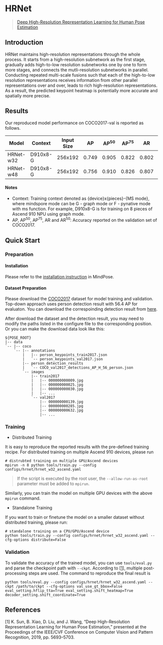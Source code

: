 # HRNet

> [Deep High-Resolution Representation Learning for Human Pose Estimation](https://arxiv.org/abs/1902.09212)

## Introduction

HRNet maintains high-resolution representations through the whole process. It starts from a high-resolution subnetwork as the first stage, gradually adds high-to-low resolution subnetworks one by one to form more stages, and connects the mutli-resolution subnetworks in parallel. Conducting repeated multi-scale fusions such that each of the high-to-low resolution representations receives information from other parallel representations over and over, leads to rich high-resolution representations. As a result, the predicted keypoint heatmap is potentially more accurate and spatially more precise.


## Results

Our reproduced model performance on COCO2017-val is reported as follows.

<div align="center">

| Model     | Context  | Input Size | AP    | AP<sup>50</sup> | AP<sup>75</sup> | AR     | AR<sup>50</sup> | Params (M) | Recipe    | Download    |
|-----------|----------|------------|-------|-----------------|-----------------|--------|-----------------|------------|-----------|-------------|
| HRNet-w32 | D910x8-G | 256x192    | 0.749 | 0.905           | 0.822           | 0.802  | 0.941           | 28.59      |[yaml](https://github.com/mindspore-lab/mindpose/blob/master/configs/hrnet/hrnet_w32_ascend.yaml)   | [weights](https://download.mindspore.cn/toolkits/mindpose/hrnet/hrnet_w32_256_192.ckpt) |
| HRNet-w48 | D910x8-G | 256x192    | 0.756 | 0.910           | 0.826           | 0.807  | 0.946           | 63.68      |[yaml](https://github.com/mindspore-lab/mindpose/blob/master/configs/hrnet/hrnet_w48_ascend.yaml)   | [weights](https://download.mindspore.cn/toolkits/mindpose/hrnet/hrnet_w48_256_192.ckpt) |

</div>

#### Notes
- Context: Training context denoted as {device}x{pieces}-{MS mode}, where mindspore mode can be G - graph mode or F - pynative mode with ms function. For example, D910x8-G is for training on 8 pieces of Ascend 910 NPU using graph mode. 
- AP, AP<sup>50</sup>, AP<sup>75</sup>, AR and AR<sup>50</sup>: Accuracy reported on the validation set of COCO2017. 


## Quick Start

### Preparation

#### Installation
Please refer to the [installation instruction](https://github.com/mindspore-lab/mindpose#installation) in MindPose.

#### Dataset Preparation
Please download the [COCO2017](https://cocodataset.org/#home) dataset for model training and validation.
Top-down approach uses person detection result with 56.4 AP for evaluaton. You can download the correspoinding detection result from [here](https://github.com/leoxiaobin/deep-high-resolution-net.pytorch).

After download the dataset and the detection result, you may need to modify the paths listed in the configure file to the corresponding position. Or you can make the download data look like this:

```
${POSE_ROOT}
|-- data
`-- |-- coco
    `-- |-- annotations
        |   |-- person_keypoints_train2017.json
        |   `-- person_keypoints_val2017.json
        |-- person_detection_results
        |   `-- COCO_val2017_detections_AP_H_56_person.json
        `-- images
            |-- train2017
            |   |-- 000000000009.jpg
            |   |-- 000000000025.jpg
            |   |-- 000000000030.jpg
            |   |-- ... 
            `-- val2017
                |-- 000000000139.jpg
                |-- 000000000285.jpg
                |-- 000000000632.jpg
                |-- ... 
```


### Training

* Distributed Training

It is easy to reproduce the reported results with the pre-defined training recipe. For distributed training on multiple Ascend 910 devices, please run

```shell
# distrubted training on multiple GPU/Ascend devices
mpirun -n 8 python tools/train.py --config configs/hrnet/hrnet_w32_ascend.yaml
```

> If the script is executed by the root user, the `--allow-run-as-root` parameter must be added to `mpirun`.

Similarly, you can train the model on multiple GPU devices with the above `mpirun` command.

* Standalone Training

If you want to train or finetune the model on a smaller dataset without distributed training, please run:

```shell
# standalone training on a CPU/GPU/Ascend device
python tools/train.py --config configs/hrnet/hrnet_w32_ascend.yaml --cfg-options distribute=False
```

### Validation

To validate the accuracy of the trained model, you can use `tools/eval.py` and parse the checkpoint path with `--ckpt`. According to [<a href="#references">1</a>], multiple post-processing steps are used. The command to reproduce the final result is 

```shell
python tools/eval.py --config configs/hrnet/hrnet_w32_ascend.yaml --ckpt /path/to/ckpt --cfg-options val_use_gt_bbox=False eval_setting.hflip_tta=True eval_setting.shift_heatmap=True decoder_setting.shift_coordinate=True
```

## References

[1] K. Sun, B. Xiao, D. Liu, and J. Wang, “Deep High-Resolution Representation Learning for Human Pose Estimation,” presented at the Proceedings of the IEEE/CVF Conference on Computer Vision and Pattern Recognition, 2019, pp. 5693–5703. 
